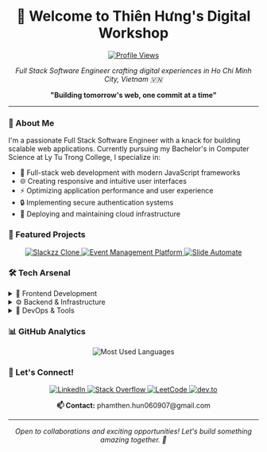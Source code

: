 <h1 align="center">👋 Welcome to Thiên Hưng's Digital Workshop</h1>

<p align="center">
  <a href="https://komarev.com/ghpvc/?username=bas3l3ss&label=Profile%20views&color=0e75b6&style=flat">
    <img src="https://komarev.com/ghpvc/?username=bas3l3ss&label=Profile%20views&color=0e75b6&style=flat" alt="Profile Views" />
  </a>
</p>

<p align="center">
  <em>Full Stack Software Engineer crafting digital experiences in Ho Chi Minh City, Vietnam 🇻🇳</em>
</p>

<p align="center">
  <strong>"Building tomorrow's web, one commit at a time"</strong>
</p>

---

### 💫 About Me

I'm a passionate Full Stack Software Engineer with a knack for building scalable web applications. Currently pursuing my Bachelor's in Computer Science at Ly Tu Trong College, I specialize in:

- 🎯 Full-stack web development with modern JavaScript frameworks
- 🌐 Creating responsive and intuitive user interfaces
- ⚡ Optimizing application performance and user experience
- 🔒 Implementing secure authentication systems
- 🚀 Deploying and maintaining cloud infrastructure

### 🎯 Featured Projects

<p align="center">
  <a href="https://github.com/Bas3L3ss/slackzz-clone">
    <img src="https://img.shields.io/badge/-Slackzz%20Clone-FF4785?style=for-the-badge&logo=slack&logoColor=white" alt="Slackzz Clone" />
  </a>
  <a href="https://github.com/Bas3L3ss/event-management-platform">
    <img src="https://img.shields.io/badge/-Event%20Management%20Platform-0A66C2?style=for-the-badge&logo=eventbrite&logoColor=white" alt="Event Management Platform" />
  </a>
  <a href="https://github.com/Bas3L3ss/slide-webprodigies">
    <img src="https://img.shields.io/badge/-Slide%20Automate-0F52BA?style=for-the-badge&logo=slack&logoColor=white" alt="Slide Automate" />
  </a>
</p>

### 🛠️ Tech Arsenal

<details>
<summary>📱 Frontend Development</summary>

- **Core:** JavaScript, TypeScript, React.js, Next.js, Astro
- **Styling:** Tailwind CSS, Sass, Shadcn UI, Bootstrap
- **Desktop:** Electron
- **Testing:** Jest, Cypress, Playwright
</details>

<details>
<summary>⚙️ Backend & Infrastructure</summary>

- **Runtime:** Node.js, Python, C#, .NET
- **APIs:** REST, GraphQL, Express.js
- **Databases:** PostgreSQL, MongoDB, Redis, Supabase, ConvexDB
- **Auth:** JWT, OAuth 2.0, ClerkAuth, Magic Links
- **Cloud:** AWS, GCP, Vercel, Netlify, Cloudflare
</details>

<details>
<summary>🔧 DevOps & Tools</summary>

- **Containerization:** Docker, Kubernetes
- **CI/CD:** GitHub Actions, GitLab CI
- **Infrastructure:** Terraform, YAML
- **Version Control:** Git, GitHub
</details>

### 📊 GitHub Analytics

<p align="center">
  <img src="https://github-readme-stats.vercel.app/api/top-langs?username=bas3l3ss&show_icons=true&locale=en&layout=compact&theme=radical" alt="Most Used Languages" />
</p>

### 🤝 Let's Connect!

<p align="center">
  <a href="https://www.linkedin.com/in/thien-hung-pham-4272372b6/" target="_blank">
    <img src="https://img.shields.io/badge/-LinkedIn-0077B5?style=for-the-badge&logo=linkedin&logoColor=white" alt="LinkedIn" />
  </a>
  <a href="https://stackoverflow.com/users/29281578/thien-hung-pham" target="_blank">
    <img src="https://img.shields.io/badge/-Stack%20Overflow-FE7A16?style=for-the-badge&logo=stack-overflow&logoColor=white" alt="Stack Overflow" />
  </a>
  <a href="https://leetcode.com/u/BaseLess_0609/" target="_blank">
    <img src="https://img.shields.io/badge/-LeetCode-FFA116?style=for-the-badge&logo=leetcode&logoColor=black" alt="LeetCode" />
  </a>
  <a href="https://dev.to/bas3l3ss" target="_blank">
    <img src="https://img.shields.io/badge/-DEV.to-0A0A0A?style=for-the-badge&logo=dev.to&logoColor=white" alt="dev.to" />
  </a>
</p>

<p align="center">
  <strong>📫 Contact:</strong> phamthen.hun060907@gmail.com
</p>

---

<p align="center">
  <em>Open to collaborations and exciting opportunities! Let's build something amazing together. 🚀</em>
</p>

